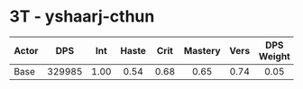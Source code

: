 # 3T - yshaarj-cthun
| Actor | DPS | Int | Haste | Crit | Mastery | Vers | DPS Weight |
|---|:---:|:---:|:---:|:---:|:---:|:---:|:---:|
|Base|329985|1.00|0.54|0.68|0.65|0.74|0.05|
